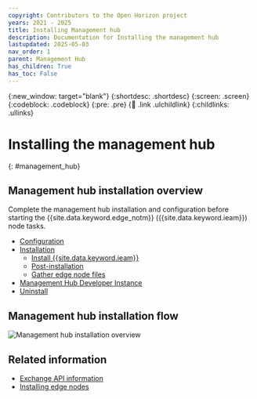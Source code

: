 ```yaml
---
copyright: Contributors to the Open Horizon project
years: 2021 - 2025
title: Installing Management hub
description: Documentation for Installing the management hub
lastupdated: 2025-05-03
nav_order: 1
parent: Management Hub
has_children: True
has_toc: False
---
```


{:new_window: target="blank"}
{:shortdesc: .shortdesc}
{:screen: .screen}
{:codeblock: .codeblock}
{:pre: .pre}
{:child: .link .ulchildlink}
{:childlinks: .ullinks}

# Installing the management hub
{: #management_hub}

## Management hub installation overview
Complete the management hub installation and configuration before starting the {{site.data.keyword.edge_notm}} ({{site.data.keyword.ieam}}) node tasks.

* [Configuration](configuration.md)
* [Installation](installation.md)
  * [Install {{site.data.keyword.ieam}}](online_installation.md)
  * [Post-installation](post_install.md)
  * [Gather edge node files](gather_files.md)
* [Management Hub Developer Instance](lfedge_mgmt_hub.md)
* [Uninstall](uninstalling_hub.md)

## Management hub installation flow

![Management hub installation overview](../../images/edge/06_OH_management_hub_install.svg "Management hub installation overview")

## Related information

* [Exchange API information](../installing/exchange_api.md)
* [Installing edge nodes](../installing/installing_edge_nodes.md)

